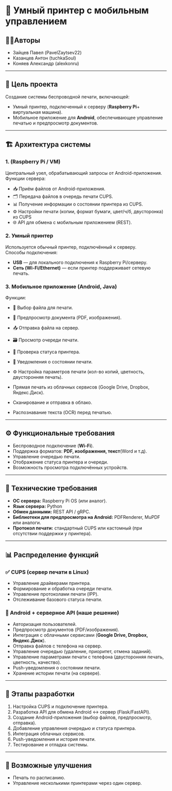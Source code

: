 # 📄 Умный принтер с мобильным управлением

## 🧑‍💻Авторы
- Зайцев Павел (PavelZaytsev22)
- Казанцев Антон (tuchkaSoul)
- Коняев Александр (alexkonru)
---
  
## 🎯 Цель проекта
Создание системы беспроводной печати, включающей:
- Умный принтер, подключенный к серверу (**Raspberry Pi**+ виртуальная машина).
- Мобильное приложение для **Android**, обеспечивающее управление печатью и предпросмотр документов.

---
## 🏗 Архитектура системы

### 1. (Raspberry Pi / VM)
Центральный узел, обрабатывающий запросы от Android-приложения.
Функции сервера:
- 📥 Приём файлов от Android-приложения.
- 🗂 Передача файлов в очередь печати CUPS.
- 📊 Получение информации о состоянии принтера из CUPS.
- ⚙️ Настройки печати (копии, формат бумаги, цвет/ч/б, двусторонка) из CUPS
- 🌐 API для обмена с мобильным приложением (REST).

### 2. Умный принтер
Используется обычный принтер, подключённый к серверу.  
Способы подключения:
- **USB** — для локального подключения к Raspberry Pi/серверу.
- **Сеть (Wi-Fi/Ethernet)** — если принтер поддерживает сетевую печать.


### 3. Мобильное приложение (Android, Java)
Функции:
- 📂 Выбор файла для печати.
- 👀 Предпросмотр документа (PDF, изображения).
- 📤 Отправка файла на сервер.

- 🗃 Просмотр очереди печати.
- 📡 Проверка статуса принтера.
- 🔔 Уведомления о состоянии печати.
- ⚙️ Настройка параметров печати (кол-во копий, цветность, двусторонняя печать).

-  Прямая печать из облачных сервисов (Google Drive, Dropbox, Яндекс.Диск).
-  Сканирование и отправка в облако.
-  Распознавание текста (OCR) перед печатью.

---
## ⚙️ Функциональные требования
- Беспроводное подключение (**Wi-Fi**).
- Поддержка форматов: **PDF, изображения, текст**(Word и т.д).
- Управление очередью печати.
- Отображение статуса принтера и очереди.
- Возможность просмотра подключённых устройств.


---
## 🔧 Технические требования
- **ОС сервера:** Raspberry Pi OS (или аналог).
- **Язык сервера:** Python 
- **Обмен данными:** REST API / gRPC.
- **Библиотеки для предпросмотра на Android:** PDFRenderer, MuPDF или аналоги.
- **Протокол печати:** стандартный CUPS или кастомный (при отсутствии поддержки у принтера).

---
## 📊 Распределение функций

### ✅ CUPS (сервер печати в Linux)
- Управление драйверами принтера.
- Формирование и обработка очереди печати.
- Управление протоколами печати (IPP).
- Отслеживание базового статуса печати.

### 📱 Android + серверное API (наше решение)
- Авторизация пользователей.
- Предпросмотр документов (PDF/изображения).
- Интеграция с облачными сервисами (**Google Drive, Dropbox, Яндекс.Диск**).
- Отправка файлов с телефона на сервер.
- Управление очередью (удаление, приоритет, отмена заданий).
- Управление параметрами печати с телефона (двусторонняя печать, цветность, качество).
- Push-уведомления о состоянии печати.
- Хранение истории печати (на сервере).

---
## 🚀 Этапы разработки
1. Настройка CUPS и подключение принтера.
2. Разработка API для обмена Android ↔ сервер (Flask/FastAPI).
3. Создание Android-приложения (выбор файлов, предпросмотр, отправка).
4. Добавление управления очередью и статуса принтера.
5. Интеграция облачных сервисов.
6. Push-уведомления и история печати.
5. Тестирование и отладка системы.  

---
## 📌 Возможные улучшения
- Печать по расписанию.
- Управление несколькими принтерами через один сервер.

